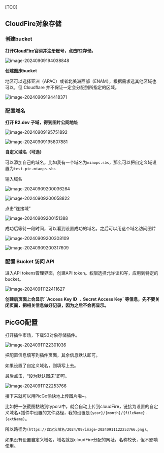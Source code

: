 [TOC]

## CloudFire对象存储

### 创建bucket

**打开[CloudFire](https://dash.cloudflare.com/16a880f30f641c6170ab972bbf9e7f03)官网并注册账号，点击R2存储。**

![image-20240909194038848](https://my-pic.miaops.sbs/2024/09/image-20240909194038848.png)



**创建图床bucket**



地区可以选择亚洲（APAC）或者北美洲西部（ENAM），根据需求选其他区域也可以，但 Cloudflare 并不保证一定会分配到所指定的区域。



![image-20240909194418371](https://my-pic.miaops.sbs/2024/09/image-20240909194418371.png)

### 配置域名

**打开 R2.dev 子域，得到图片公网地址**

![image-20240909195751892](https://my-pic.miaops.sbs/2024/09/image-20240909195751892.png)

![image-20240909195807881](https://my-pic.miaops.sbs/2024/09/image-20240909195807881.png)



**自定义域名（可选）**



可以添加自己的域名，比如我有一个域名为`miaops.sbs`，那么可以把自定义域设置为`test-pic.miaops.sbs`



输入域名

![image-20240909200036264](https://my-pic.miaops.sbs/2024/09/image-20240909200036264.png)

![image-20240909200058822](https://my-pic.miaops.sbs/2024/09/image-20240909200058822.png)



点击“连接域”

![image-20240909200151388](https://my-pic.miaops.sbs/2024/09/image-20240909200151388.png)



成功后等待一段时间，可以看到设置成功的域名，之后可以用这个域名访问图片

![image-20240909200308109](https://my-pic.miaops.sbs/2024/09/image-20240909200308109.png)

![image-20240909200317609](https://my-pic.miaops.sbs/2024/09/image-20240909200317609.png)

### 配置 Bucket 访问 API

进入API tokens管理界面，创建API token。权限选择允许读和写，应用到特定的bucket。

![image-20240911122411627](https://my-pic.miaops.sbs/2024/09/image-20240911122411627.png)

**创建后页面上会显示``Access Key ID` ，`Secret Access Key` 等信息，先不要关闭页面，把相关信息做好记录，因为之后不会再显示。**

## PicGO配置

打开插件市场，下载S3对象存储插件。

![image-20240911122301036](https://my-pic.miaops.sbs/2024/09/image-20240911122301036.png)



把配置信息填写到插件页面，其余信息默认即可。



如果设置了自定义域名，则填写上去。



最后点击，“设为默认图床”即可。

![image-20240911122253766](https://my-pic.miaops.sbs/2024/09/image-20240911122253766.png)



接下来就可以用PicGo愉快地上传图片啦~。

比如把一张截图黏贴到typora中，就会自动上传到cloudFire，链接为设置的自定义域名+插件中设置的文件路径，我的设置是`{year}/{month}/{fileName}.{extName}`。

所以路径为`(https://自定义域名/2024/09/image-20240911122253766.png)`。

如果没有设置自定义域名，域名就是cloudFire分配的网址，名称较长，但不影响使用。



